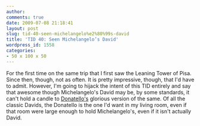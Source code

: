 ```yaml
---
author:
comments: true
date: 2009-07-08 21:18:41
layout: post
slug: tid-40-seen-michelangelo%e2%80%99s-david
title: 'TID 40: Seen Michelangelo’s David'
wordpress_id: 1558
categories:
- 50 x 100 x 50
---
```


For the first time on the same trip that I first saw the Leaning Tower of Pisa. Since then, though, not as often. It is pretty impressive, though, that I'd have to admit. However, I'm going to hijack the intent of this TID entirely and say that awesome though Michelangelo's David may be, by some standards, it can't hold a candle to [Donatello's](http://en.wikipedia.org/wiki/David_(Donatello)) glorious version of the same. Of all the classic Davids, the Donatello is the one I'd want in my living room, even if that room were large enough to hold Michelangelo's, even if it isn't actually David.


